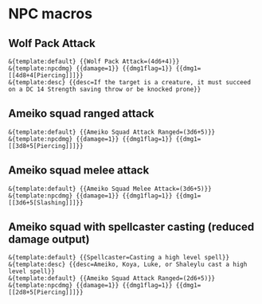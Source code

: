 # NPC macros

## Wolf Pack Attack

```roll20
&{template:default} {{Wolf Pack Attack=(4d6+4)}}
&{template:npcdmg} {{damage=1}} {{dmg1flag=1}} {{dmg1=[[4d8+4[Piercing]]]}}
&{template:desc} {{desc=If the target is a creature, it must succeed on a DC 14 Strength saving throw or be knocked prone}}
```
## Ameiko squad ranged attack

```roll20
&{template:default} {{Ameiko Squad Attack Ranged=(3d6+5)}}
&{template:npcdmg} {{damage=1}} {{dmg1flag=1}} {{dmg1=[[3d8+5[Piercing]]]}}
```

## Ameiko squad melee attack

```roll20
&{template:default} {{Ameiko Squad Melee Attack=(3d6+5)}}
&{template:npcdmg} {{damage=1}} {{dmg1flag=1}} {{dmg1=[[3d6+5[Slashing]]]}}
```

## Ameiko squad with spellcaster casting (reduced damage output)

```roll20
&{template:default} {{Spellcaster=Casting a high level spell}}
&{template:desc} {{desc=Ameiko, Koya, Luke, or Shaleylu cast a high level spell}}
&{template:default} {{Ameiko Squad Attack Ranged=(2d6+5)}}
&{template:npcdmg} {{damage=1}} {{dmg1flag=1}} {{dmg1=[[2d8+5[Piercing]]]}}
```